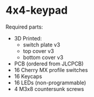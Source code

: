 # 4x4-keypad
Required parts:
- 3D Printed:
  - switch plate v3
  - top cover v3
  - bottom cover v3
- PCB (ordered from JLCPCB)
- 16 Cherry MX profile switches
- 16 Keycaps
- 16 LEDs (non-programmable)
- 4 M3x8 countersunk screws
